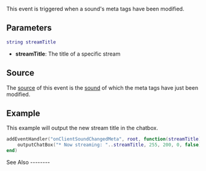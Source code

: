 This event is triggered when a sound's meta tags have been modified.

Parameters
----------

``` lua
string streamTitle
```

-   **streamTitle**: The title of a specific stream

Source
------

The [source](/docs/event_system#event_source.md "wikilink") of this event is the [sound](/docs/sound.md "wikilink") of which the meta tags have just been modified.

Example
-------

<section name="Client" class="client" show="true">
This example will output the new stream title in the chatbox.

``` lua
addEventHandler("onClientSoundChangedMeta", root, function(streamTitle)
    outputChatBox("* Now streaming: "..streamTitle, 255, 200, 0, false)
end)
```

</section>
See Also
--------
